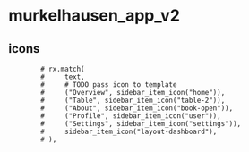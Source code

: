 # murkelhausen_app_v2

## icons

            # rx.match(
            #     text,
            #     # TODO pass icon to template
            #     ("Overview", sidebar_item_icon("home")),
            #     ("Table", sidebar_item_icon("table-2")),
            #     ("About", sidebar_item_icon("book-open")),
            #     ("Profile", sidebar_item_icon("user")),
            #     ("Settings", sidebar_item_icon("settings")),
            #     sidebar_item_icon("layout-dashboard"),
            # ),